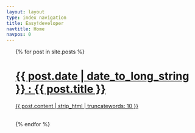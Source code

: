 ```yaml
---
layout: layout
type: index navigation
title: Easy!developer
navtitle: Home
navpos: 0
---
```

<ul>
{% for post in site.posts %}
    <a href="{{ post.url }}">
    <h1>
    {{ post.date | date_to_long_string }} : {{ post.title }}
    </h1>
    {{ post.content | strip_html | truncatewords: 10 }}
    </a>
    <br><br>

{% endfor %}
</ul>
